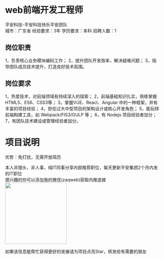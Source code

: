 # web前端开发工程师
平安科技-平安科技快乐平安团队  
城市：广东省 经验要求：3年 学历要求：本科  招聘人数：1

## 岗位职责
1，负责核心业务模块编码工作；
 2，提升团队开发效率，解决疑难问题；
 3，指导团队成员技术提升，打造良好技术氛围。

## 岗位要求
1，热爱技术，对前端领域有持续深入的探索；
 2，前端基础知识扎实，熟练掌握HTML5、ES6、CSS3等；
 3，掌握VUE、React、Angular 中的一种框架，并有丰富的项目经验；
 4，担任过大中型项目的架构设计或核心开发角色；
 5，能玩转前端构建工具，如 Webpack/FIS3/GULP 等；
 6，有 Nodejs  项目经验者加分；
 7，有团队技术建设或管理经验者加分。

# 项目说明

优势：免打扰，无需开放简历

本人非猎头，非人事，纯IT同事分享内部推荐职位，每天更新平安集团2个月内发的IT职位  
感兴趣的你可以添加我的微信(zaqweb)获取内推连接  
<img src="https://github.com/zaqweb/PA-IT-JOBS/blob/master/WechatICode.jpeg"  height="200" width="200">

如果该信息能帮忙获得更好的发展请为项目点亮Star，转发给有需要的朋友




